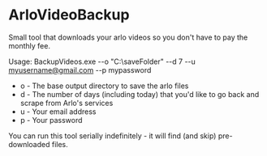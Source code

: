 # ArloVideoBackup
Small tool that downloads your arlo videos so you don't have to pay the monthly fee.

Usage:  BackupVideos.exe --o "C:\saveFolder" --d 7 --u myusername@gmail.com --p mypassword

*  o - The base output directory to save the arlo files
*  d - The number of days (including today) that you'd like to go back and scrape from Arlo's services
*  u - Your email address
*  p - Your password

You can run this tool serially indefinitely - it will find (and skip) pre-downloaded files.